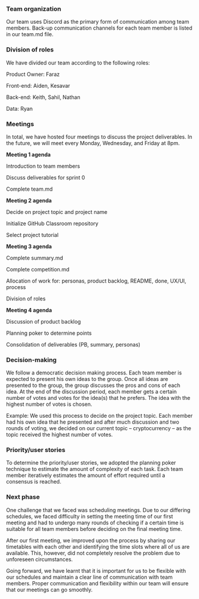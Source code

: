 ### Team organization

Our team uses Discord as the primary form of communication among team members. Back-up communication channels for each team member is listed in our team.md file.

### Division of roles

We have divided our team according to the following roles:

Product Owner:	Faraz

Front-end:		Aiden, Kesavar

Back-end:		Keith, Sahil, Nathan

Data:			Ryan

### Meetings

In total, we have hosted four meetings to discuss the project deliverables. In the future, we will meet every Monday, Wednesday, and Friday at 8pm.

__Meeting 1 agenda__

Introduction to team members

Discuss deliverables for sprint 0

Complete team.md

__Meeting 2 agenda__

Decide on project topic and project name

Initialize GitHub Classroom repository

Select project tutorial

__Meeting 3 agenda__

Complete summary.md

Complete competition.md

Allocation of work for: personas, product backlog, README, done, UX/UI, process

Division of roles

__Meeting 4 agenda__

Discussion of product backlog

Planning poker to determine points

Consolidation of deliverables (PB, summary, personas)

### Decision-making

We follow a democratic decision making process. Each team member is expected to present his own ideas to the group. Once all ideas are presented to the group, the group discusses the pros and cons of each idea. At the end of the discussion period, each member gets a certain number of votes and votes for the idea(s) that he prefers. The idea with the highest number of votes is chosen.

Example: We used this process to decide on the project topic. Each member had his own idea that he presented and after much discussion and two rounds of voting, we decided on our current topic – cryptocurrency – as the topic received the highest number of votes.

### Priority/user stories

To determine the priority/user stories, we adopted the planning poker technique to estimate the amount of complexity of each task. Each team member iteratively estimates the amount of effort required until a consensus is reached.

### Next phase

One challenge that we faced was scheduling meetings. Due to our differing schedules, we faced difficulty in setting the meeting time of our first meeting and had to undergo many rounds of checking if a certain time is suitable for all team members before deciding on the final meeting time.

After our first meeting, we improved upon the process by sharing our timetables with each other and identifying the time slots where all of us are available. This, however, did not completely resolve the problem due to unforeseen circumstances.

Going forward, we have learnt that it is important for us to be flexible with our schedules and maintain a clear line of communication with team members. Proper communication and flexibility within our team will ensure that our meetings can go smoothly.
